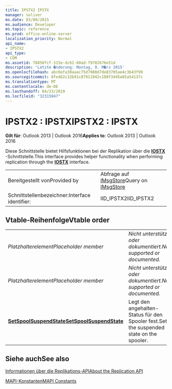 ```yaml
---
title: IPSTX2 IPSTX
manager: soliver
ms.date: 03/09/2015
ms.audience: Developer
ms.topic: reference
ms.prod: office-online-server
localization_priority: Normal
api_name:
- IPSTX2
api_type:
- COM
ms.assetid: f8858fcf-315e-dc62-60ad-f9782676e51d
description: 'Letzte �nderung: Montag, 9. M�rz 2015'
ms.openlocfilehash: abc0afa30aaac75d7980d7de83705ae4c3b43f99
ms.sourcegitcommit: 8fe462c32b91c87911942c188f3445e85a54137c
ms.translationtype: MT
ms.contentlocale: de-DE
ms.lasthandoff: 04/23/2019
ms.locfileid: "32315047"
---
```

# <a name="ipstx2--ipstx"></a><span data-ttu-id="47510-103">IPSTX2 : IPSTX</span><span class="sxs-lookup"><span data-stu-id="47510-103">IPSTX2 : IPSTX</span></span>

  
  
<span data-ttu-id="47510-104">**Gilt für**: Outlook 2013 | Outlook 2016</span><span class="sxs-lookup"><span data-stu-id="47510-104">**Applies to**: Outlook 2013 | Outlook 2016</span></span> 
  
<span data-ttu-id="47510-105">Diese Schnittstelle bietet Hilfsfunktionen bei der Replikation über die **[IOSTX](iostxiunknown.md)** -Schnittstelle.</span><span class="sxs-lookup"><span data-stu-id="47510-105">This interface provides helper functionality when performing replication through the **[IOSTX](iostxiunknown.md)** interface.</span></span> 
  
|||
|:-----|:-----|
|<span data-ttu-id="47510-106">Bereitgestellt von</span><span class="sxs-lookup"><span data-stu-id="47510-106">Provided by</span></span>  <br/> |<span data-ttu-id="47510-107">Abfrage auf [IMsgStore](imsgstoreimapiprop.md)</span><span class="sxs-lookup"><span data-stu-id="47510-107">Query on [IMsgStore](imsgstoreimapiprop.md)</span></span> <br/> |
|<span data-ttu-id="47510-108">Schnittstellenbezeichner:</span><span class="sxs-lookup"><span data-stu-id="47510-108">Interface identifier:</span></span>  <br/> |<span data-ttu-id="47510-109">IID_IPSTX2</span><span class="sxs-lookup"><span data-stu-id="47510-109">IID_IPSTX2</span></span>  <br/> |
   
## <a name="vtable-order"></a><span data-ttu-id="47510-110">Vtable-Reihenfolge</span><span class="sxs-lookup"><span data-stu-id="47510-110">Vtable order</span></span>

|||
|:-----|:-----|
| <span data-ttu-id="47510-111">*Platzhalterelement*</span><span class="sxs-lookup"><span data-stu-id="47510-111">*Placeholder member*</span></span>  <br/> | <span data-ttu-id="47510-112">*Nicht unterstützt oder dokumentiert.*</span><span class="sxs-lookup"><span data-stu-id="47510-112">*Not supported or documented.*</span></span>  <br/> |
| <span data-ttu-id="47510-113">*Platzhalterelement*</span><span class="sxs-lookup"><span data-stu-id="47510-113">*Placeholder member*</span></span>  <br/> | <span data-ttu-id="47510-114">*Nicht unterstützt oder dokumentiert.*</span><span class="sxs-lookup"><span data-stu-id="47510-114">*Not supported or documented.*</span></span>  <br/> |
|<span data-ttu-id="47510-115">**[SetSpoolSuspendState](ipstx2-setspoolsuspendstate.md)**</span><span class="sxs-lookup"><span data-stu-id="47510-115">**[SetSpoolSuspendState](ipstx2-setspoolsuspendstate.md)**</span></span> <br/> |<span data-ttu-id="47510-116">Legt den angehalten-Status für den Spooler fest.</span><span class="sxs-lookup"><span data-stu-id="47510-116">Sets the suspended state on the spooler.</span></span>  <br/> |
   
## <a name="see-also"></a><span data-ttu-id="47510-117">Siehe auch</span><span class="sxs-lookup"><span data-stu-id="47510-117">See also</span></span>



[<span data-ttu-id="47510-118">Informationen über die Replikations-API</span><span class="sxs-lookup"><span data-stu-id="47510-118">About the Replication API</span></span>](about-the-replication-api.md)
  
[<span data-ttu-id="47510-119">MAPI-Konstanten</span><span class="sxs-lookup"><span data-stu-id="47510-119">MAPI Constants</span></span>](mapi-constants.md)


